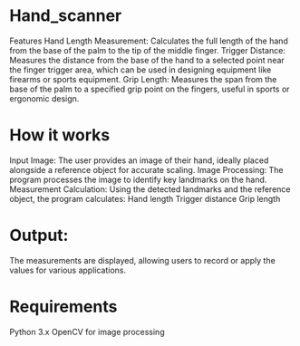 ﻿# Hand_scanner
Features
Hand Length Measurement: Calculates the full length of the hand from the base of the palm to the tip of the middle finger.
Trigger Distance: Measures the distance from the base of the hand to a selected point near the finger trigger area, which can be used in designing equipment like firearms or sports equipment.
Grip Length: Measures the span from the base of the palm to a specified grip point on the fingers, useful in sports or ergonomic design.

<h1>How it works </h1>
  
Input Image: The user provides an image of their hand, ideally placed alongside a reference object for accurate scaling.
Image Processing: The program processes the image to identify key landmarks on the hand.
Measurement Calculation: Using the detected landmarks and the reference object, the program calculates:
Hand length
Trigger distance
Grip length


<h1>Output:</h1>
The measurements are displayed, allowing users to record or apply the values for various applications. 

<h1>Requirements</h1>

Python 3.x
OpenCV for image processing
